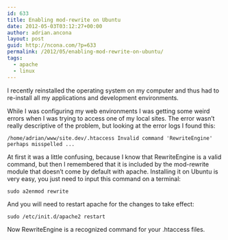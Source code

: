 ```yaml
---
id: 633
title: Enabling mod-rewrite on Ubuntu
date: 2012-05-03T03:12:27+00:00
author: adrian.ancona
layout: post
guid: http://ncona.com/?p=633
permalink: /2012/05/enabling-mod-rewrite-on-ubuntu/
tags:
  - apache
  - linux
---
```

I recently reinstalled the operating system on my computer and thus had to re-install all my applications and development environments.

While I was configuring my web environments I was getting some weird errors when I was trying to access one of my local sites. The error wasn&#8217;t really descriptive of the problem, but looking at the error logs I found this:

```
/home/adrian/www/site.dev/.htaccess Invalid command 'RewriteEngine' perhaps misspelled ...
```

At first it was a little confusing, because I know that RewriteEngine is a valid command, but then I remembered that it is included by the mod-rewrite module that doesn&#8217;t come by default with apache. Installing it on Ubuntu is very easy, you just need to input this command on a terminal:

```
sudo a2enmod rewrite
```

And you will need to restart apache for the changes to take effect:

```
sudo /etc/init.d/apache2 restart
```

Now RewriteEngine is a recognized command for your .htaccess files.

<!--more-->
